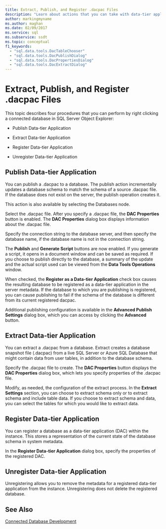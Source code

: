 ```yaml
---
title: Extract, Publish, and Register .dacpac Files
description: "Learn about actions that you can take with data-tier applications (DACs). Examples include extracting, publishing, and registering snapshot (.dacpac) files."
author: markingmyname
ms.author: maghan
ms.date: 02/09/2017
ms.service: sql
ms.subservice: ssdt
ms.topic: conceptual
f1_keywords:
  - "sql.data.tools.DacTableChooser"
  - "sql.data.tools.DacPublishDialog"
  - "sql.data.tools.DacPropertiesDialog"
  - "sql.data.tools.DacExtractDialog"
---
```


# Extract, Publish, and Register .dacpac Files

This topic describes four procedures that you can perform by right clicking a connected database in SQL Server Object Explorer:  
  
-   Publish Data-tier Application  
  
-   Extract Data-tier Application  
  
-   Register Data-tier Application  
  
-   Unregister Data-tier Application  
  
## Publish Data-tier Application  
You can publish a .dacpac to a database. The publish action incrementally updates a database schema to match the schema of a source .dacpac file. If the database does not exist on the server, the publish operation creates it.  
  
This action is also available by selecting the Databases node.  
  
Select the .dacpac file. After you specify a .dacpac file, the **DAC Properties** button is enabled. The **DAC Properties** dialog box displays information about the .dacpac file.  
  
Specify the connection string to the database server, and then specify the database name, if the database name is not in the connection string.  
  
The **Publish** and **Generate Script** buttons are now enabled. If you generate a script, it opens in a document window and can be saved as required. If you choose to publish directly to the database, a summary of the update and the actual script used can be viewed from the **Data Tools Operations** window.  
  
When checked, the **Register as a Data-tier Application** check box causes the resulting database to be registered as a data-tier application in the server metadata. If the database to which you are publishing is registered, you can cause publishing to fail if the schema of the database is different from its current registered dacpac.  
  
Additional publishing configuration is available in the **Advanced Publish Settings** dialog box, which you can access by clicking the **Advanced** button.  
  
## Extract Data-tier Application  
You can extract a .dacpac from a database. Extract creates a database snapshot file (.dacpac) from a live SQL Server or Azure SQL Database that might contain data from user tables, in addition to the database schema.  
  
Specify the .dacpac file to create. The **DAC Properties** button displays the **DAC Properties** dialog box, which lets you specify properties of the .dacpac file.  
  
Modify, as needed, the configuration of the extract process. In the **Extract Settings** section, you can choose to extract schema only or to extract schema and include table data. If you choose to extract schema and data, you can select the tables for which you would like to extract data.  
  
## Register Data-tier Application  
You can register a database as a data-tier application (DAC) within the instance. This stores a representation of the current state of the database schema in system metadata.  
  
In the **Register Data-tier Application** dialog box, specify the properties of the registered DAC.  
  
## Unregister Data-tier Application  
Unregistering allows you to remove the metadata for a registered data-tier application from the instance. Unregistering does not delete the registered database.  
  
## See Also  
[Connected Database Development](../ssdt/connected-database-development.md)  
  
